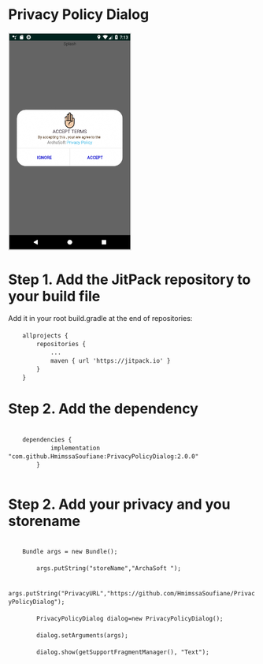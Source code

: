 # Privacy Policy Dialog

<img src="Capture.PNG" width="250" >

<h1>Step 1. Add the JitPack repository to your build file</h1>
Add it in your root build.gradle at the end of repositories:<br>
<code>
	allprojects {
		repositories {
			...
			maven { url 'https://jitpack.io' }
		}
	}
</code>
<h1>Step 2. Add the dependency</h1>
<code>
	dependencies {
	        implementation "com.github.HmimssaSoufiane:PrivacyPolicyDialog:2.0.0"
		}
		</code>
<h1>Step 2. Add your privacy and you storename</h1>
<code>
 	Bundle args = new Bundle();<br>
        args.putString("storeName","ArchaSoft ");<br>
        args.putString("PrivacyURL","https://github.com/HmimssaSoufiane/PrivacyPolicyDialog");<br>
        PrivacyPolicyDialog dialog=new PrivacyPolicyDialog();<br>
        dialog.setArguments(args);<br>
        dialog.show(getSupportFragmentManager(), "Text");<br>
</code>
